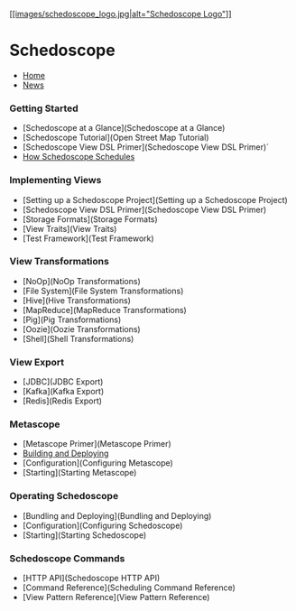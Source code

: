 [[[images/schedoscope_logo.jpg|alt="Schedoscope Logo"]]](http://www.schedoscope.org)

Schedoscope
===============
* [Home](Home)
* [News](News)

### Getting Started
* [Schedoscope at a Glance](Schedoscope at a Glance)
* [Schedoscope Tutorial](Open Street Map Tutorial)
* [Schedoscope View DSL Primer](Schedoscope View DSL Primer)´
* [How Schedoscope Schedules](Scheduling)

### Implementing Views
* [Setting up a Schedoscope Project](Setting up a Schedoscope Project)
* [Schedoscope View DSL Primer](Schedoscope View DSL Primer)
* [Storage Formats](Storage Formats)
* [View Traits](View Traits)
* [Test Framework](Test Framework)

### View Transformations
* [NoOp](NoOp Transformations)
* [File System](File System Transformations)
* [Hive](Hive Transformations)
* [MapReduce](MapReduce Transformations)
* [Pig](Pig Transformations)
* [Oozie](Oozie Transformations)
* [Shell](Shell Transformations)

### View Export
* [JDBC](JDBC Export)
* [Kafka](Kafka Export)
* [Redis](Redis Export)

### Metascope
* [Metascope Primer](Metascope Primer)
* [Building and Deploying](Building-and-Deploying-Metascope)
* [Configuration](Configuring Metascope)
* [Starting](Starting Metascope)

### Operating Schedoscope
* [Bundling and Deploying](Bundling and Deploying)
* [Configuration](Configuring Schedoscope)
* [Starting](Starting Schedoscope)

### Schedoscope Commands
* [HTTP API](Schedoscope HTTP API)
* [Command Reference](Scheduling Command Reference)
* [View Pattern Reference](View Pattern Reference)